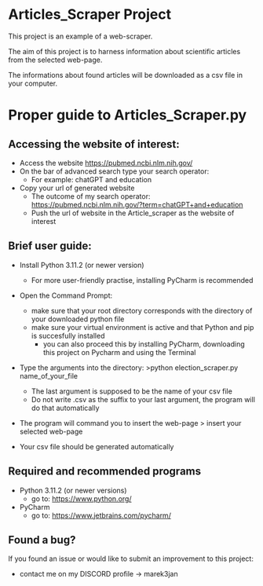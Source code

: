 # Articles_Scraper Project
This project is an example of a web-scraper. 

The aim of this project is to harness information about scientific articles from the selected web-page.

The informations about found articles will be downloaded as a csv file in your computer.

# Proper guide to Articles_Scraper.py 

## Accessing the website of interest:
* Access the website https://pubmed.ncbi.nlm.nih.gov/
* On the bar of advanced search type your search operator:
  * For example: chatGPT and education
* Copy your url of generated website
  * The outcome of my search operator: https://pubmed.ncbi.nlm.nih.gov/?term=chatGPT+and+education
  * Push the url of website in the Article_scraper as the website of interest
## Brief user guide:

* Install Python 3.11.2 (or newer version)
  * For more user-friendly practise, installing PyCharm is recommended

* Open the Command Prompt:
  * make sure that your root directory corresponds with the directory of your downloaded python file
  * make sure your virtual environment is active and that Python and pip is succesfully installed
    * you can also proceed this by installing PyCharm, downloading this project on Pycharm and using the Terminal
    
* Type the arguments into the directory: >python   election_scraper.py   name_of_your_file
  * The last argument is supposed to be the name of your csv file 
  * Do not write .csv as the suffix to your last argument, the program will do that automatically
* The program will command you to insert the web-page > insert your selected web-page
* Your csv file should be generated automatically



## Required and recommended programs
* Python 3.11.2 (or newer versions)
  * go to: https://www.python.org/
* PyCharm  
  * go to: https://www.jetbrains.com/pycharm/



## Found a bug?
If you found an issue or would like to submit an improvement to this project:

- contact me on my DISCORD profile ->  marek3jan
